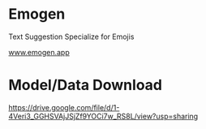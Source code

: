 # Emogen
Text Suggestion Specialize for Emojis

www.emogen.app

# Model/Data Download
https://drive.google.com/file/d/1-4Veri3_GGHSVAjJSjZf9YOCi7w_RS8L/view?usp=sharing
